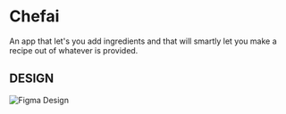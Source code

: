 # Chefai
An app that let's you add ingredients and that will smartly let you make a recipe out of whatever is provided.

## DESIGN

![Figma Design](https://www.figma.com/file/7eoXbQUGNb6nXqbFaehKcI/Untitled?node-id=0%3A1)
